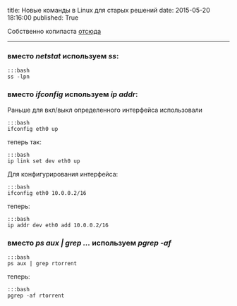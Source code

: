 title: Новые команды в Linux для старых решений
date: 2015-05-20 18:16:00
published: True

Собственно копипаста [отсюда](http://bneijt.nl/blog/post/new-linux-commands-for-old-habbits/)

***

### вместо *netstat* используем *ss*:

    :::bash
    ss -lpn

### вместо *ifconfig* используем *ip addr*:

Раньше для вкл/выкл определенного интерфейса использовали

    :::bash
    ifconfig eth0 up

теперь так:

    :::bash
    ip link set dev eth0 up

Для конфигурирования интерфейса:

    :::bash
    ifconfig eth0 10.0.0.2/16

теперь:

    :::bash
	ip addr dev eth0 add 10.0.0.2/16

### вместо *ps aux | grep ...* используем *pgrep -af*

	:::bash
	ps aux | grep rtorrent

теперь:

	:::bash
	pgrep -af rtorrent
